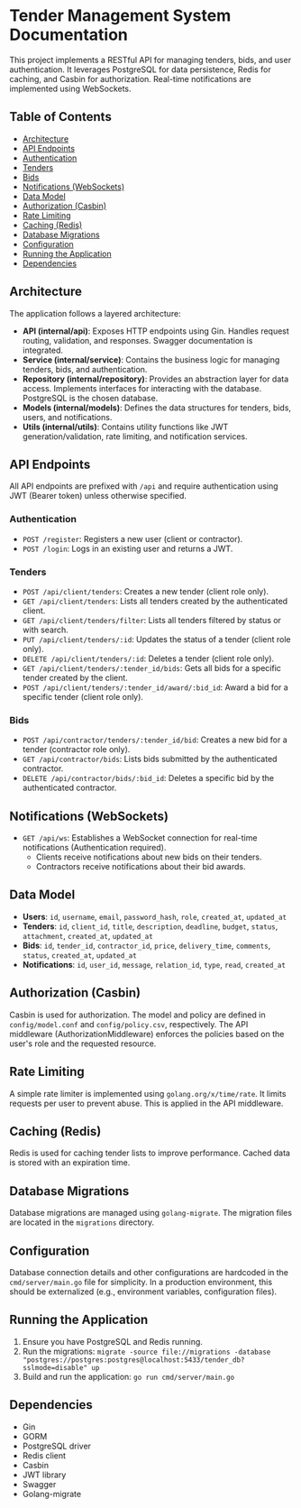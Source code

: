 # Tender Management System Documentation

This project implements a RESTful API for managing tenders, bids, and user authentication. It leverages PostgreSQL for data persistence, Redis for caching, and Casbin for authorization. Real-time notifications are implemented using WebSockets.

## Table of Contents

- [Architecture](#architecture)
- [API Endpoints](#api-endpoints)
- [Authentication](#authentication)
- [Tenders](#tenders)
- [Bids](#bids)
- [Notifications (WebSockets)](#notifications-websockets)
- [Data Model](#data-model)
- [Authorization (Casbin)](#authorization-casbin)
- [Rate Limiting](#rate-limiting)
- [Caching (Redis)](#caching-redis)
- [Database Migrations](#database-migrations)
- [Configuration](#configuration)
- [Running the Application](#running-the-application)
- [Dependencies](#dependencies)

## Architecture

The application follows a layered architecture:

- **API (internal/api)**: Exposes HTTP endpoints using Gin. Handles request routing, validation, and responses. Swagger documentation is integrated.
- **Service (internal/service)**: Contains the business logic for managing tenders, bids, and authentication.
- **Repository (internal/repository)**: Provides an abstraction layer for data access. Implements interfaces for interacting with the database. PostgreSQL is the chosen database.
- **Models (internal/models)**: Defines the data structures for tenders, bids, users, and notifications.
- **Utils (internal/utils)**: Contains utility functions like JWT generation/validation, rate limiting, and notification services.

## API Endpoints

All API endpoints are prefixed with `/api` and require authentication using JWT (Bearer token) unless otherwise specified.

### Authentication

- `POST /register`: Registers a new user (client or contractor).
- `POST /login`: Logs in an existing user and returns a JWT.

### Tenders

- `POST /api/client/tenders`: Creates a new tender (client role only).
- `GET /api/client/tenders`: Lists all tenders created by the authenticated client.
- `GET /api/client/tenders/filter`: Lists all tenders filtered by status or with search.
- `PUT /api/client/tenders/:id`: Updates the status of a tender (client role only).
- `DELETE /api/client/tenders/:id`: Deletes a tender (client role only).
- `GET /api/client/tenders/:tender_id/bids`: Gets all bids for a specific tender created by the client.
- `POST /api/client/tenders/:tender_id/award/:bid_id`: Award a bid for a specific tender (client role only).

### Bids

- `POST /api/contractor/tenders/:tender_id/bid`: Creates a new bid for a tender (contractor role only).
- `GET /api/contractor/bids`: Lists bids submitted by the authenticated contractor.
- `DELETE /api/contractor/bids/:bid_id`: Deletes a specific bid by the authenticated contractor.

## Notifications (WebSockets)

- `GET /api/ws`: Establishes a WebSocket connection for real-time notifications (Authentication required).
    - Clients receive notifications about new bids on their tenders.
    - Contractors receive notifications about their bid awards.

## Data Model

- **Users**: `id`, `username`, `email`, `password_hash`, `role`, `created_at`, `updated_at`
- **Tenders**: `id`, `client_id`, `title`, `description`, `deadline`, `budget`, `status`, `attachment`, `created_at`, `updated_at`
- **Bids**: `id`, `tender_id`, `contractor_id`, `price`, `delivery_time`, `comments`, `status`, `created_at`, `updated_at`
- **Notifications**: `id`, `user_id`, `message`, `relation_id`, `type`, `read`, `created_at`

## Authorization (Casbin)

Casbin is used for authorization. The model and policy are defined in `config/model.conf` and `config/policy.csv`, respectively. The API middleware (AuthorizationMiddleware) enforces the policies based on the user's role and the requested resource.

## Rate Limiting

A simple rate limiter is implemented using `golang.org/x/time/rate`. It limits requests per user to prevent abuse. This is applied in the API middleware.

## Caching (Redis)

Redis is used for caching tender lists to improve performance. Cached data is stored with an expiration time.

## Database Migrations

Database migrations are managed using `golang-migrate`. The migration files are located in the `migrations` directory.

## Configuration

Database connection details and other configurations are hardcoded in the `cmd/server/main.go` file for simplicity. In a production environment, this should be externalized (e.g., environment variables, configuration files).

## Running the Application

1. Ensure you have PostgreSQL and Redis running.
2. Run the migrations: `migrate -source file://migrations -database "postgres://postgres:postgres@localhost:5433/tender_db?sslmode=disable" up`
3. Build and run the application: `go run cmd/server/main.go`

## Dependencies

- Gin
- GORM
- PostgreSQL driver
- Redis client
- Casbin
- JWT library
- Swagger
- Golang-migrate
